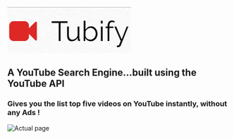 ![logo](img/tubify1.jpg)
## A YouTube Search Engine...built using the YouTube API
### Gives you the list top five videos on YouTube instantly, without any Ads !


![Actual page](https://snag.gy/VRe3NU.jpg)

